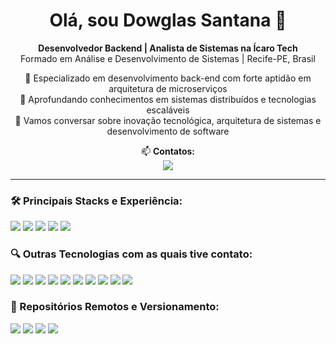 <h1 align="center">Olá, sou Dowglas Santana 👋</h1>

<p align="center">
  <strong>Desenvolvedor Backend | Analista de Sistemas na Ícaro Tech</strong><br>
  Formado em Análise e Desenvolvimento de Sistemas | Recife-PE, Brasil
</p>

<p align="center">
  🎯 Especializado em desenvolvimento back-end com forte aptidão em arquitetura de microserviços<br>
  🌱 Aprofundando conhecimentos em sistemas distribuídos e tecnologias escaláveis<br>
  💬 Vamos conversar sobre inovação tecnológica, arquitetura de sistemas e desenvolvimento de software
</p>

<p align="center">
  📫 <strong>Contatos:</strong><br>
  <a href="https://www.linkedin.com/in/dowglas-santana/" target="_blank"><img src="https://img.shields.io/badge/-LINKEDIN-0077B5?style=for-the-badge&logo=linkedin&logoColor=white"></a>
</p>

---

### 🛠️ Principais Stacks e Experiência:

<p align="left">
  <img src="https://img.shields.io/badge/java-%23ED8B00.svg?style=for-the-badge&logo=java&logoColor=white">
  <img src="https://img.shields.io/badge/spring%20boot-%236DB33F.svg?style=for-the-badge&logo=spring&logoColor=white">
  <img src="https://img.shields.io/badge/Go-00ADD8?style=for-the-badge&logo=go&logoColor=white">
  <img src="https://img.shields.io/badge/Apache%20Kafka-000?style=for-the-badge&logo=apachekafka">
  <img src="https://img.shields.io/badge/postgres-%23316192.svg?style=for-the-badge&logo=postgresql&logoColor=white">
</p>

### 🔍 Outras Tecnologias com as quais tive contato:

<p align="left">
  <img src="https://img.shields.io/badge/c-%2300599C.svg?style=for-the-badge&logo=c&logoColor=white">
  <img src="https://img.shields.io/badge/c++-%2300599C.svg?style=for-the-badge&logo=c%2B%2B&logoColor=white">
  <img src="https://img.shields.io/badge/c%23-%23239120.svg?style=for-the-badge&logo=c-sharp&logoColor=white">
  <img src="https://img.shields.io/badge/html5-%23E34F26.svg?style=for-the-badge&logo=html5&logoColor=white">
  <img src="https://img.shields.io/badge/javascript-%23323330.svg?style=for-the-badge&logo=javascript&logoColor=%23F7DF1E">
  <img src="https://img.shields.io/badge/typescript-%23007ACC.svg?style=for-the-badge&logo=typescript&logoColor=white">
  <img src="https://img.shields.io/badge/angular-%23DD0031.svg?style=for-the-badge&logo=angular&logoColor=white">
  <img src="https://img.shields.io/badge/.NET-5C2D91?style=for-the-badge&logo=.net&logoColor=white">
  <img src="https://img.shields.io/badge/node.js-6DA55F?style=for-the-badge&logo=node.js&logoColor=white">
  <img src="https://img.shields.io/badge/MongoDB-%234ea94b.svg?style=for-the-badge&logo=mongodb&logoColor=white">
</p>

### 📂 Repositórios Remotos e Versionamento:

<p align="left">
  <img src="https://img.shields.io/badge/git-%23F05033.svg?style=for-the-badge&logo=git&logoColor=white">
  <img src="https://img.shields.io/badge/github-%23121011.svg?style=for-the-badge&logo=github&logoColor=white">
  <img src="https://img.shields.io/badge/gitlab-%23181717.svg?style=for-the-badge&logo=gitlab&logoColor=white">
  <img src="https://img.shields.io/badge/Azure%20DevOps-0078D7?style=for-the-badge&logo=azure-devops&logoColor=white">
</p>
